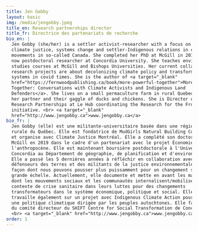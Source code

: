 ```yaml
---
title: Jen Gobby
layout: basic
img: /media/jengobby.jpeg
title_en: Research partnerships director
title_fr: Directrice des partenariats de recherche
bio_en: |
  Jen Gobby (she/her) is a settler activist-researcher with a focus on
  climate justice, systems change and settler-Indigenous relations in climate
  movements in so-called Canada. She completed her PhD at McGill in 2019 and is
  now postdoctoral researcher at Concordia University. She teaches environmental
  studies courses at McGill and Bishops Universities. Her current collaborative
  research projects are about decolonizing climate policy and transforming
  systems in covid times. She is the author of <a target="_blank"
  href="https://fernwoodpublishing.ca/book/more-powerful-together">More Powerful
  Together: Conversations with Climate Activists and Indigenous Land
  Defenders</a>. She lives on a small permaculture farm in rural Quebec, with
  her partner and their gaggle of ducks and chickens. She is Director of
  Research Partnerships at Le Hub coordinating the Research for the Frontlines
  initiative. <br> <a target="_blank"
  href="http://www.jengobby.ca">www.jengobby.ca</a>
bio_fr: |
  Jen Gobby (elle) est une militante-universitaire basée dans une région
  rurale du Québec. Elle est fondatrice de MudGirls Natural Building Collective
  et organise avec Climate Justice Montréal. Elle a complété son doctorat à
  McGill en 2019 dans le cadre d'un partenariat avec le projet Économie pour
  l'anthropocène. Elle est maintenant boursière postdoctorale à l'Université
  Concordia au Département de géographie, de planification et d'environnement.
  Elle a passé les 5 dernières années à réfléchir en collaboration avec des
  défenseurs des terres et des militants de la justice environnementale sur la
  façon dont nous pouvons pousser plus puissamment pour un changement social à
  grande échelle. Actuellement, elle documente et mette en avant les manières
  dont les mouvements sociaux et les communautés internalisent/mobilisent le
  contexte de crise sanitaire dans leurs luttes pour des changements
  transformateurs dans le système économique, politique et social. Elle
  travaille également sur un projet avec Indigenous Climate Action pour élaborer
  une politique climatique dirigée par les peuples autochtones. Elle fait partie
  du comité directeur du SHIFT Centre for Social Transformation de Concordia.
  <br> <a target="_blank" href="http://www.jengobby.ca">www.jengobby.ca</a>
order: 1
---
```

